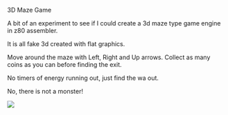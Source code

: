 3D Maze Game

A bit of an experiment to see if I could create a 3d maze type game engine in z80 assembler.

It is all fake 3d created with flat graphics.

Move around the maze with Left, Right and Up arrows.
Collect as many coins as you can before finding the exit.

No timers of energy running out, just find the wa out.


No, there is not a monster!

![](./images/iopinsAL1.png)
